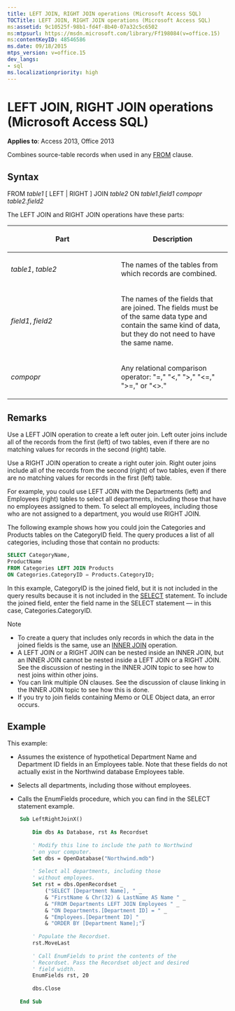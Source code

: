 ```yaml
---
title: LEFT JOIN, RIGHT JOIN operations (Microsoft Access SQL)
TOCTitle: LEFT JOIN, RIGHT JOIN operations (Microsoft Access SQL)
ms:assetid: 9c10525f-98b1-fd4f-8b40-07a32c5c6502
ms:mtpsurl: https://msdn.microsoft.com/library/Ff198084(v=office.15)
ms:contentKeyID: 48546586
ms.date: 09/18/2015
mtps_version: v=office.15
dev_langs:
- sql
ms.localizationpriority: high
---
```


# LEFT JOIN, RIGHT JOIN operations (Microsoft Access SQL)

**Applies to**: Access 2013, Office 2013

Combines source-table records when used in any [FROM](https://docs.microsoft.com/office/vba/access/Concepts/Structured-Query-Language/from-clause-microsoft-access-sql) clause.

## Syntax

FROM *table1* \[ LEFT | RIGHT \] JOIN *table2* ON *table1.field1* *compopr table2.field2*

The LEFT JOIN and RIGHT JOIN operations have these parts:

<table>
<colgroup>
<col style="width: 50%" />
<col style="width: 50%" />
</colgroup>
<thead>
<tr class="header">
<th><p>Part</p></th>
<th><p>Description</p></th>
</tr>
</thead>
<tbody>
<tr class="odd">
<td><p><em>table1</em>, <em>table2</em></p></td>
<td><p>The names of the tables from which records are combined.</p></td>
</tr>
<tr class="even">
<td><p><em>field1</em>, <em>field2</em></p></td>
<td><p>The names of the fields that are joined. The fields must be of the same data type and contain the same kind of data, but they do not need to have the same name.</p></td>
</tr>
<tr class="odd">
<td><p><em>compopr</em></p></td>
<td><p>Any relational comparison operator: &quot;=,&quot; &quot;&lt;,&quot; &quot;&gt;,&quot; &quot;&lt;=,&quot; &quot;&gt;=,&quot; or &quot;&lt;&gt;.&quot;</p></td>
</tr>
</tbody>
</table>


## Remarks

Use a LEFT JOIN operation to create a left outer join. Left outer joins include all of the records from the first (left) of two tables, even if there are no matching values for records in the second (right) table.

Use a RIGHT JOIN operation to create a right outer join. Right outer joins include all of the records from the second (right) of two tables, even if there are no matching values for records in the first (left) table.

For example, you could use LEFT JOIN with the Departments (left) and Employees (right) tables to select all departments, including those that have no employees assigned to them. To select all employees, including those who are not assigned to a department, you would use RIGHT JOIN.

The following example shows how you could join the Categories and Products tables on the CategoryID field. The query produces a list of all categories, including those that contain no products:

```sql
SELECT CategoryName, 
ProductName 
FROM Categories LEFT JOIN Products 
ON Categories.CategoryID = Products.CategoryID;
```

In this example, CategoryID is the joined field, but it is not included in the query results because it is not included in the [SELECT](select-statement-microsoft-access-sql.md) statement. To include the joined field, enter the field name in the SELECT statement — in this case, Categories.CategoryID.

> [!NOTE]
> - To create a query that includes only records in which the data in the joined fields is the same, use an [INNER JOIN](inner-join-operation-microsoft-access-sql.md) operation.
> - A LEFT JOIN or a RIGHT JOIN can be nested inside an INNER JOIN, but an INNER JOIN cannot be nested inside a LEFT JOIN or a RIGHT JOIN. See the discussion of nesting in the INNER JOIN topic to see how to nest joins within other joins.
> - You can link multiple ON clauses. See the discussion of clause linking in the INNER JOIN topic to see how this is done.
> - If you try to join fields containing Memo or OLE Object data, an error occurs.

## Example

This example:
- Assumes the existence of hypothetical Department Name and Department ID fields in an Employees table. Note that these fields do not actually exist in the Northwind database Employees table.

- Selects all departments, including those without employees.

- Calls the EnumFields procedure, which you can find in the SELECT statement example.


```vb
    Sub LeftRightJoinX() 
     
        Dim dbs As Database, rst As Recordset 
     
        ' Modify this line to include the path to Northwind 
        ' on your computer. 
        Set dbs = OpenDatabase("Northwind.mdb") 
         
        ' Select all departments, including those  
        ' without employees. 
        Set rst = dbs.OpenRecordset _ 
            ("SELECT [Department Name], " _ 
            & "FirstName & Chr(32) & LastName AS Name " _ 
            & "FROM Departments LEFT JOIN Employees " _ 
            & "ON Departments.[Department ID] = " _ 
            & "Employees.[Department ID] " _ 
            & "ORDER BY [Department Name];") 
         
        ' Populate the Recordset. 
        rst.MoveLast 
         
        ' Call EnumFields to print the contents of the  
        ' Recordset. Pass the Recordset object and desired 
        ' field width. 
        EnumFields rst, 20 
     
        dbs.Close 
     
    End Sub
```
